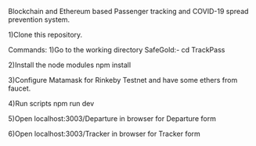Blockchain and Ethereum based Passenger tracking and COVID-19 spread prevention system.

1)Clone this repository.

Commands: 1)Go to the working directory SafeGold:- cd TrackPass

2)Install the node modules npm install

3)Configure Matamask for Rinkeby Testnet and have some ethers from faucet.

4)Run scripts npm run dev

5)Open localhost:3003/Departure in browser for Departure form

6)Open localhost:3003/Tracker in browser for Tracker form

